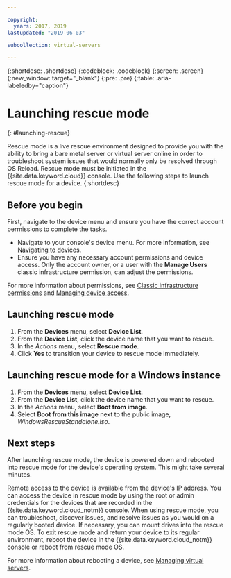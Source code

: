 ```yaml
---

copyright:
  years: 2017, 2019
lastupdated: "2019-06-03"

subcollection: virtual-servers

---
```


{:shortdesc: .shortdesc}
{:codeblock: .codeblock}
{:screen: .screen}
{:new_window: target="_blank"}
{:pre: .pre}
{:table: .aria-labeledby="caption"}


# Launching rescue mode
{: #launching-rescue}

Rescue mode is a live rescue environment designed to provide you with the ability to bring a bare metal server or virtual server online in order to troubleshoot system issues that would normally only be resolved through OS Reload. Rescue mode must be initiated in the {{site.data.keyword.cloud}} console. Use the following steps to launch rescue mode for a device.
{:shortdesc}

## Before you begin
First, navigate to the device menu and ensure you have the correct account permissions to complete the tasks.

* Navigate to your console's device menu. For more information, see [Navigating to devices](/docs/vsi?topic=virtual-servers-navigating-devices).
* Ensure you have any necessary account permissions and device access. Only the account owner, or a user with the **Manage Users** classic infrastructure permission, can adjust the permissions.

For more information about permissions, see [Classic infrastructure permissions](/docs/iam?topic=iam-infrapermission#infrapermission) and [Managing device access](/docs/vsi?topic=virtual-servers-managing-device-access).

## Launching rescue mode

1. From the **Devices** menu, select **Device List**.
2. From the **Device List**, click the device name that you want to rescue.
3. In the *Actions* menu, select **Rescue mode**.
4. Click **Yes** to transition your device to rescue mode immediately.

## Launching rescue mode for a Windows instance

1. From the **Devices** menu, select **Device List**.
2. From the **Device List**, click the device name that you want to rescue.
3. In the *Actions* menu, select **Boot from image**.
4. Select **Boot from this image** next to the public image, *WindowsRescueStandalone.iso*.

## Next steps
After launching rescue mode, the device is powered down and rebooted into rescue mode for the device's operating system. This might take several minutes.

Remote access to the device is available from the device's IP address. You can access the device in rescue mode by using the root or admin credentials for the devices that are recorded in the {{site.data.keyword.cloud_notm}} console. When using rescue mode, you can troubleshoot, discover issues, and resolve issues as you would on a regularly booted device. If necessary, you can mount drives into the rescue mode OS. To exit rescue mode and return your device to its regular environment, reboot the device in the {{site.data.keyword.cloud_notm}} console or reboot from rescue mode OS.

For more information about rebooting a device, see [Managing virtual servers](/docs/vsi?topic=virtual-servers-managing-virtual-servers#managing-virtual-servers).
